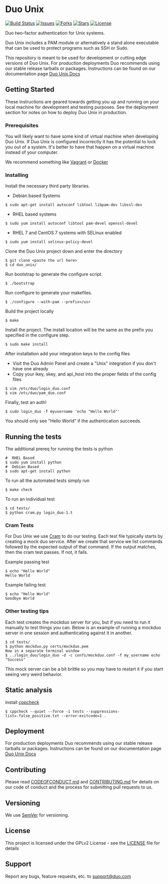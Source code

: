 Duo Unix
===
[![Build Status](https://travis-ci.org/duosecurity/duo_unix.svg?branch=master)](https://travis-ci.org/duosecurity/duo_unix)
[![Issues](https://img.shields.io/github/issues/duosecurity/duo_unix)](https://github.com/duosecurity/duo_unix/issues)
[![Forks](https://img.shields.io/github/forks/duosecurity/duo_unix)](https://github.com/duosecurity/duo_unix/network/members)
[![Stars](https://img.shields.io/github/stars/duosecurity/duo_unix)](https://github.com/duosecurity/duo_unix/stargazers)
[![License](https://img.shields.io/badge/License-View%20License-orange)](https://github.com/duosecurity/duo_unix/blob/master/LICENSE)

Duo two-factor authentication for Unix systems.

Duo Unix includes a PAM module or alternatively a stand alone executable that can be used to protect programs such as SSH or Sudo.

This repository is meant to be used for development or cutting edge versions of Duo Unix.
For production deployments Duo recommends using our stable release tarballs or packages. Instructions can be found on our documentation page [Duo Unix Docs](https://duo.com/docs/duounix)


## Getting Started

These instructions are geared towards getting you up and running on your local machine for development and testing purposes.
See the deployment section for notes on how to deploy Duo Unix in production.

### Prerequisites

You will likely want to have some kind of virtual machine when developing Duo Unix. If Duo Unix is configured incorrectly it has the potential to lock you out of a system. It's better to have that happen on a virtual machine instead of your computer.

We recommend something like [Vagrant](https://www.vagrantup.com/) or [Docker](https://www.docker.com/)

### Installing

Install the necessary third party libraries.

- Debian based Systems
```
$ sudo apt-get install autoconf libtool libpam-dev libssl-dev
```

- RHEL based systems
```
$ sudo yum install autoconf libtool pam-devel openssl-devel
```

- RHEL 7 and CentOS 7 systems with SELinux enabled
```
$ sudo yum install selinux-policy-devel
```

Clone the Duo Unix project down and enter the directory
```
$ git clone <paste the url here>
$ cd duo_unix/
```

Run bootstrap to generate the configure script.
```
$ ./bootstrap
```

Run configure to generate your makefiles.
```
$ ./configure --with-pam --prefix=/usr
```

Build the project locally
```
$ make
```

Install the project. The install location will be the same as the prefix you specified in the configure step.
```
$ sudo make install
```

After installation add your integration keys to the config files
- Visit the Duo Admin Panel and create a "Unix" integration if you don't have one already
- Copy your ikey, skey, and api_host into the proper fields of the config files
```
$ vim /etc/duo/login_duo.conf
$ vim /etc/duo/pam_duo.conf
```

Finally, test an auth!
```
$ sudo login_duo -f myusername 'echo "Hello World"'
```
You should only see "Hello World" if the authentication succeeds.

## Running the tests

The additional prereq for running the tests is python
```
#  RHEL Based
$ sudo yum install python
#  Debian Based
$ sudo apt-get install python
```

To run all the automated tests simply run
```
$ make check
```

To run an individual test
```
$ cd tests/
$ python cram.py login_duo-1.t
```

### Cram Tests

For Duo Unix we use [Cram](https://bitheap.org/cram/) to do our testing. Each test file typically starts by creating a mock duo service. After we create that service we list commands followed by the expected output of that command.
If the output matches, then the cram test passes. If not, it fails.

Example passing test
```
$ echo "Hello World"
Hello World
```
Example failing test
```
$ echo "Hello World"
Goodbye World
```

### Other testing tips

Each test creates the mockduo server for you, but if you need to run it manually to test things you can.
Below is an example of running a mockduo server in one session and authenticating against it in another.
```
$ cd tests/
$ python mockduo.py certs/mockduo.pem
Now in a separate terminal window
$ ../login_duo/login_duo -d -c confs/mockduo.conf -f my_username echo "Success"
```
This mock server can be a bit brittle so you may have to restart it if you start seeing very weird behavior.

## Static analysis

Install [cppcheck](http://cppcheck.sourceforge.net/)

```
$ cppcheck --quiet --force -i tests --suppressions-list=.false_positive.txt --error-exitcode=1 .
```

## Deployment

For production deployments Duo recommends using our stable release tarballs or packages. Instructions can be found on our documentation page [Duo Unix Docs](https://duo.com/docs/duounix)

## Contributing

Please read [CODEOFCONDUCT.md](CODEOFCONDUCT.md) and [CONTRIBUTING.md](CONTRIBUTING.md) for details on our code of conduct and the process for submitting pull requests to us.

## Versioning

We use [SemVer](http://semver.org/) for versioning.

## License

This project is licensed under the GPLv2 License - see the [LICENSE](LICENSE) file for details

## Support

Report any bugs, feature requests, etc. to support@duo.com
